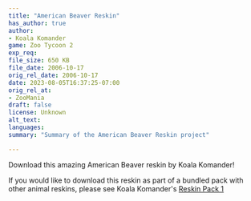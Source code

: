 ```yaml
---
title: "American Beaver Reskin"
has_author: true
author: 
- Koala Komander
game: Zoo Tycoon 2
exp_req: 
file_size: 650 KB
file_date: 2006-10-17
orig_rel_date: 2006-10-17
date: 2023-08-05T16:37:25-07:00
orig_rel_at: 
- ZooMania
draft: false
license: Unknown
alt_text: 
languages: 
summary: "Summary of the American Beaver Reskin project"

---
```


Download this amazing American Beaver reskin by Koala Komander!

If you would like to download this reskin as part of a bundled pack with other animal reskins, please see Koala Komander's [Reskin Pack 1](http://localhost:1313/mods/zt2/packs/reskin-pack-1/)